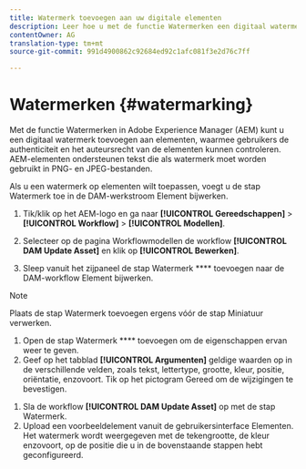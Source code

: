 ```yaml
---
title: Watermerk toevoegen aan uw digitale elementen
description: Leer hoe u met de functie Watermerken een digitaal watermerk aan elementen kunt toevoegen.
contentOwner: AG
translation-type: tm+mt
source-git-commit: 991d4900862c92684ed92c1afc081f3e2d76c7ff

---
```



# Watermerken {#watermarking}

Met de functie Watermerken in Adobe Experience Manager (AEM) kunt u een digitaal watermerk toevoegen aan elementen, waarmee gebruikers de authenticiteit en het auteursrecht van de elementen kunnen controleren. AEM-elementen ondersteunen tekst die als watermerk moet worden gebruikt in PNG- en JPEG-bestanden.

Als u een watermerk op elementen wilt toepassen, voegt u de stap Watermerk toe in de DAM-werkstroom Element bijwerken.

1. Tik/klik op het AEM-logo en ga naar **[!UICONTROL Gereedschappen]** > **[!UICONTROL Workflow]** > **[!UICONTROL Modellen]**.
1. Selecteer op de pagina Workflowmodellen de workflow **[!UICONTROL DAM Update Asset]** en klik op **[!UICONTROL Bewerken]**.

1. Sleep vanuit het zijpaneel de stap Watermerk **** toevoegen naar de DAM-workflow Element bijwerken.

<!--  ![Darg add watermark step in the DAM update asset workflow](assets/add_watermark_step_aem_assets.png) -->

>[!NOTE]
>
>Plaats de stap Watermerk toevoegen ergens vóór de stap Miniatuur verwerken.

1. Open de stap Watermerk **** toevoegen om de eigenschappen ervan weer te geven.
1. Geef op het tabblad **[!UICONTROL Argumenten]** geldige waarden op in de verschillende velden, zoals tekst, lettertype, grootte, kleur, positie, oriëntatie, enzovoort. Tik op het pictogram Gereed om de wijzigingen te bevestigen.

<!--   ![Provide the arguments in the add watermark step in Assets](assets/arguments_add_watermark_aem_assets.png) -->

1. Sla de workflow **[!UICONTROL DAM Update Asset]** op met de stap Watermerk.
1. Upload een voorbeeldelement vanuit de gebruikersinterface Elementen. Het watermerk wordt weergegeven met de tekengrootte, de kleur enzovoort, op de positie die u in de bovenstaande stappen hebt geconfigureerd.
